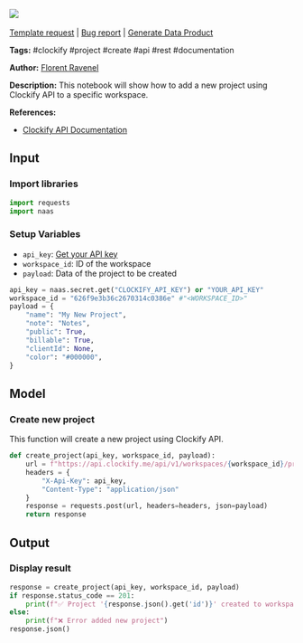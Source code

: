 <a href="https://app.naas.ai/user-redirect/naas/downloader?url=https://raw.githubusercontent.com/jupyter-naas/awesome-notebooks/master/Clockify/Clockify_Add_a_new_project.ipynb" target="_parent"><img src="https://naasai-public.s3.eu-west-3.amazonaws.com/Open_in_Naas_Lab.svg"/></a><br><br><a href="https://github.com/jupyter-naas/awesome-notebooks/issues/new?assignees=&labels=&template=template-request.md&title=Tool+-+Action+of+the+notebook+">Template request</a> | <a href="https://github.com/jupyter-naas/awesome-notebooks/issues/new?assignees=&labels=bug&template=bug_report.md&title=Clockify+-+Add+a+new+project:+Error+short+description">Bug report</a> | <a href="https://app.naas.ai/user-redirect/naas/downloader?url=https://raw.githubusercontent.com/jupyter-naas/awesome-notebooks/master/Naas/Naas_Start_data_product.ipynb" target="_parent">Generate Data Product</a>

**Tags:** #clockify #project #create #api #rest #documentation

**Author:** [Florent Ravenel](https://www.linkedin.com/in/florent-ravenel/)

**Description:** This notebook will show how to add a new project using Clockify API to a specific workspace.

**References:**
- [Clockify API Documentation](https://docs.clockify.me/#tag/Project/operation/create_6)

## Input

### Import libraries


```python
import requests
import naas
```

### Setup Variables
- `api_key`: [Get your API key](https://clockify.me/user/settings)
- `workspace_id`: ID of the workspace
- `payload`: Data of the project to be created


```python
api_key = naas.secret.get("CLOCKIFY_API_KEY") or "YOUR_API_KEY"
workspace_id = "626f9e3b36c2670314c0386e" #"<WORKSPACE_ID>"
payload = {
    "name": "My New Project",
    "note": "Notes",
    "public": True,
    "billable": True,
    "clientId": None,
    "color": "#000000",
}
```

## Model

### Create new project

This function will create a new project using Clockify API.


```python
def create_project(api_key, workspace_id, payload):
    url = f"https://api.clockify.me/api/v1/workspaces/{workspace_id}/projects"
    headers = {
        "X-Api-Key": api_key,
        "Content-Type": "application/json"
    }
    response = requests.post(url, headers=headers, json=payload)
    return response
```

## Output

### Display result


```python
response = create_project(api_key, workspace_id, payload)
if response.status_code == 201:
    print(f"✅ Project '{response.json().get('id')}' created to workspace")
else:
    print(f"❌ Error added new project")
response.json()
```

 

